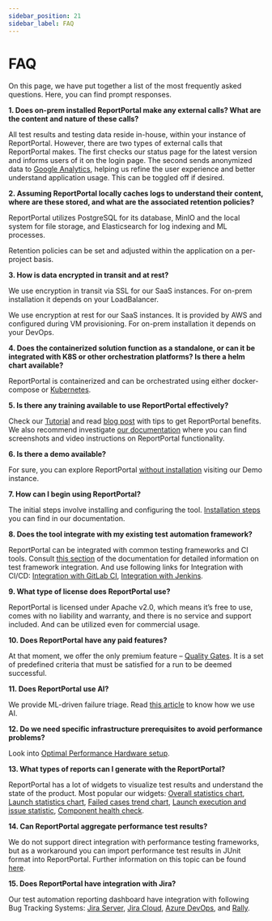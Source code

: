 ```yaml
---
sidebar_position: 21
sidebar_label: FAQ
---
```


# FAQ

On this page, we have put together a list of the most frequently asked questions. Here, you can find prompt responses.

**1. Does on-prem installed ReportPortal make any external calls? What are the content and nature of these calls?**

All test results and testing data reside in-house, within your instance of ReportPortal. However, there are two types of external calls that ReportPortal makes. The first checks our status page for the latest version and informs users of it on the login page. The second sends anonymized data to [Google Analytics](/terms-and-conditions/GoogleAnalyticsUsageByReportPortal), helping us refine the user experience and better understand application usage. This can be toggled off if desired.

**2. Assuming ReportPortal locally caches logs to understand their content, where are these stored, and what are the associated retention policies?**

ReportPortal utilizes PostgreSQL for its database, MinIO and the local system for file storage, and Elasticsearch for log indexing and ML processes.

Retention policies can be set and adjusted within the application on a per-project basis.

**3. How is data encrypted in transit and at rest?**

We use encryption in transit via SSL for our SaaS instances. For on-prem installation it depends on your LoadBalancer.

We use encryption at rest for our SaaS instances. It is provided by AWS and configured during VM provisioning. For on-prem installation it depends on your DevOps.

**4. Does the containerized solution function as a standalone, or can it be integrated with K8S or other orchestration platforms? Is there a helm chart available?**

ReportPortal is containerized and can be orchestrated using either docker-compose or [Kubernetes](https://github.com/reportportal/kubernetes/tree/develop/reportportal).

**5. Is there any training available to use ReportPortal effectively?**

Check our [Tutorial](/reportportal-tutorial/) and read [blog post](https://reportportal.io/blog/Tips-to-get-ReportPortal-benefits) with tips to get ReportPortal benefits. We also recommend investigate [our documentation](https://reportportal.io/docs/) where you can find screenshots and video instructions on ReportPortal functionality.

**6. Is there a demo available?**

For sure, you can explore ReportPortal [without installation](/reportportal-tutorial/#how-to-explore-reportportal-without-installation) visiting our Demo instance.

**7. How can I begin using ReportPortal?**

The initial steps involve installing and configuring the tool. [Installation steps](/category/installation-steps) you can find in our documentation.

**8. Does the tool integrate with my existing test automation framework?**

ReportPortal can be integrated with common testing frameworks and CI tools. Consult [this section](/log-data-in-reportportal/test-framework-integration) of the documentation for detailed information on test framework integration. And use following links for Integration with CI/CD: [Integration with GitLab CI](/quality-gates/IntegrationWithCICD/IntegrationWithGitLabCI/), [Integration with Jenkins](/quality-gates/IntegrationWithCICD/IntegrationWithJenkins/).

**9. What type of license does ReportPortal use?**

ReportPortal is licensed under Apache v2.0, which means it’s free to use, comes with no liability and warranty, and there is no service and support included. And can be utilized even for commercial usage.

**10. Does ReportPortal have any paid features?**

At that moment, we offer the only premium feature – [Quality Gates](/category/quality-gates). It is a set of predefined criteria that must be satisfied for a run to be deemed successful.

**11. Does ReportPortal use AI?**

We provide ML-driven failure triage. Read [this article](https://reportportal.io/blog/How-we-use-AI) to know how we use AI.

**12. Do we need specific infrastructure prerequisites to avoid performance problems?**

Look into [Optimal Performance Hardware setup](/installation-steps/OptimalPerformanceHardwareSetup).

**13. What types of reports can I generate with the ReportPortal?**

ReportPortal has a lot of widgets to visualize test results and understand the state of the product. Most popular our widgets: [Overall statistics chart](/dashboards-and-widgets/OverallStatistics), [Launch statistics chart](/dashboards-and-widgets/LaunchStatisticsChart), [Failed cases trend chart](/dashboards-and-widgets/FailedCasesTrendChart), [Launch execution and issue statistic](/dashboards-and-widgets/LaunchExecutionAndIssueStatistic), [Component health check](/dashboards-and-widgets/ComponentHealthCheck).

**14. Can ReportPortal aggregate performance test results?**

We do not support direct integration with performance testing frameworks, but as a workaround you can import performance test results in JUnit format into ReportPortal. Further information on this topic can be found [here](https://github.com/reportportal/reportportal/issues/1820).

**15. Does ReportPortal have integration with Jira?**

Our test automation reporting dashboard have integration with following Bug Tracking Systems: [Jira Server](/plugins/AtlassianJiraServer), [Jira Cloud](/plugins/AtlassianJiraCloud), [Azure DevOps](/plugins/AzureDevOpsBTS), and [Rally](/plugins/Rally). 
